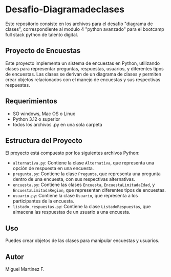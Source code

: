 # Desafio-Diagramadeclases
Este repositorio consiste en los archivos para el desafio "diagrama de clases", correspondiente al modulo 4 "python avanzado" para el bootcamp full stack python de talento digital.

## Proyecto de Encuestas

Este proyecto implementa un sistema de encuestas en Python, utilizando clases para representar preguntas, respuestas, usuarios, y diferentes tipos de encuestas. Las clases se derivan de un diagrama de clases y permiten crear objetos relacionados con el manejo de encuestas y sus respectivas respuestas.

## Requerimientos
- SO windows, Mac OS o Linux
- Python 3.12 o superior
- todos los archivos .py en una sola carpeta

## Estructura del Proyecto

El proyecto está compuesto por los siguientes archivos Python:

- `alternativa.py`: Contiene la clase `Alternativa`, que representa una opción de respuesta en una encuesta.
- `pregunta.py`: Contiene la clase `Pregunta`, que representa una pregunta dentro de una encuesta, con sus respectivas alternativas.
- `encuesta.py`: Contiene las clases `Encuesta`, `EncuestaLimitadaEdad`, y `EncuestaLimitadaRegion`, que representan diferentes tipos de encuestas.
- `usuario.py`: Contiene la clase `Usuario`, que representa a los participantes de la encuesta.
- `listado_respuestas.py`: Contiene la clase `ListadoRespuestas`, que almacena las respuestas de un usuario a una encuesta.

## Uso

Puedes crear objetos de las clases para manipular encuestas y usuarios.

## Autor
Miguel Martinez F.
